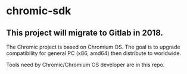 # chromic-sdk

This project will migrate to Gitlab in 2018.
--------------------------------------------

The Chromic project is based on Chromium OS.
The goal is to upgrade compatibility for general PC (x86, amd64) then distribute to worldwide.

Tools need by Chromic/Chromium OS developer are in this repo.

